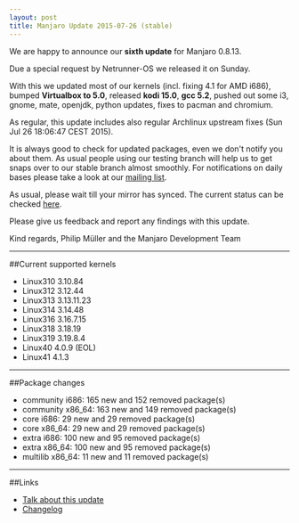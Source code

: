 ```yaml
---
layout: post
title: Manjaro Update 2015-07-26 (stable)
---
```


We are happy to announce our **sixth update** for Manjaro 0.8.13.

Due a special request by Netrunner-OS we released it on Sunday.

With this we updated most of our kernels (incl. fixing 4.1 for AMD i686), bumped **Virtualbox to 5.0**, released **kodi 15.0**, **gcc 5.2**, pushed out some i3, gnome, mate, openjdk, python updates, fixes to pacman and chromium.

As regular, this update includes also regular Archlinux upstream fixes (Sun Jul 26 18:06:47 CEST 2015).

It is always good to check for updated packages, even we don't notify you about them. As usual people using our testing branch will help us to get snaps over to our stable branch almost smoothly. For notifications on daily bases please take a look at our [mailing list](https://lists.manjaro.org/pipermail/manjaro-packages/).

As usual, please wait till your mirror has synced. The current status can be checked [here](http://repo.manjaro.org/).

Please give us feedback and report any findings with this update.

Kind regards,
Philip Müller and the Manjaro Development Team

----

##Current supported kernels

* Linux310 3.10.84
* Linux312 3.12.44
* Linux313 3.13.11.23
* Linux314 3.14.48
* Linux316 3.16.7.15
* Linux318 3.18.19
* Linux319 3.19.8.4
* Linux40  4.0.9 (EOL)
* Linux41  4.1.3

----

##Package changes

* community i686:  165 new and 152 removed package(s)
* community x86_64:  163 new and 149 removed package(s)
* core i686:  29 new and 29 removed package(s)
* core x86_64:  29 new and 29 removed package(s)
* extra i686:  100 new and 95 removed package(s)
* extra x86_64:  100 new and 95 removed package(s)
* multilib x86_64:  11 new and 11 removed package(s)

----

##Links

* [Talk about this update](https://forum.manjaro.org/index.php?topic=24578.0)
* [Changelog](https://lists.manjaro.org/pipermail/manjaro-packages/Week-of-Mon-20150720/003763.html)
